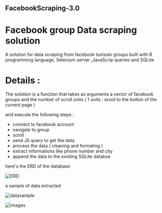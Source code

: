 ## FacebookScraping-3.0

# Facebook group Data scraping solution

A solution for data scraping from facebook tunisian groups built with R programming language, Selenium server ,JavaScrip queries and SQLite


# Details : 

The solution is a function that takes as arguments a vector of facebook groups and the number of scroll units ( 1 units : scroll to the botton of the current page )

and execute the following steps : 

- connect to facebook account 
- navigate to group
- scroll
- send JS query to get the data 
- process the data ( cleaning and formating )
- extract informations like phone number and city
- append the data to the existing SQLite databse



here's the ERD of the database

![ERD](https://user-images.githubusercontent.com/81447987/130844749-8665205d-2909-4b74-9e54-65116db07ec4.PNG)

a sample of data extracted 

![datasample](https://user-images.githubusercontent.com/81447987/130845719-3b128923-2db8-4ed1-a6c6-bd5e9f3c96ce.PNG)

![images](https://user-images.githubusercontent.com/81447987/130846211-81192768-912b-4b5a-b803-f3805838975f.PNG)






